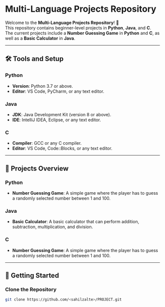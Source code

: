 # Multi-Language Projects Repository

Welcome to the **Multi-Language Projects Repository**! 🌟  
This repository contains beginner-level projects in **Python**, **Java**, and **C**. The current projects include a **Number Guessing Game** in **Python** and **C**, as well as a **Basic Calculator** in **Java**.

---

## 🛠️ Tools and Setup

### **Python**
- **Version**: Python 3.7 or above.
- **Editor**: VS Code, PyCharm, or any text editor.

### **Java**
- **JDK**: Java Development Kit (version 8 or above).
- **IDE**: IntelliJ IDEA, Eclipse, or any text editor.

### **C**
- **Compiler**: GCC or any C compiler.
- **Editor**: VS Code, Code::Blocks, or any text editor.

---

## 📖 Projects Overview

### **Python**
- **Number Guessing Game**: A simple game where the player has to guess a randomly selected number between 1 and 100.

### **Java**
- **Basic Calculator**: A basic calculator that can perform addition, subtraction, multiplication, and division.

### **C**
- **Number Guessing Game**: A simple game where the player has to guess a randomly selected number between 1 and 100.

---

## 🚀 Getting Started

### Clone the Repository
```bash
git clone https://github.com/<sahilzalte>/PROJECT.git
